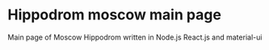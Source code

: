# Hippodrom moscow main page
Main page of Moscow Hippodrom written in Node.js React.js and material-ui
